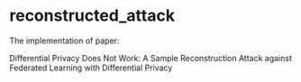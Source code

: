 # reconstructed_attack

The implementation of paper:

Differential Privacy Does Not Work: A Sample Reconstruction Attack against Federated Learning with Differential Privacy
